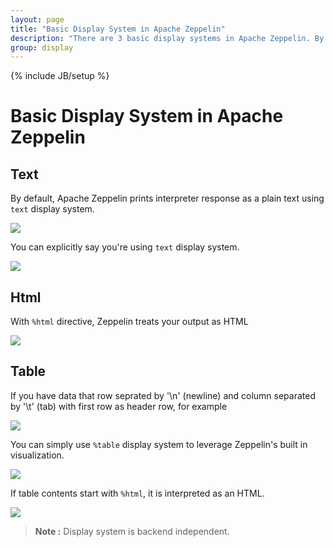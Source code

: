 ```yaml
---
layout: page
title: "Basic Display System in Apache Zeppelin"
description: "There are 3 basic display systems in Apache Zeppelin. By default, Zeppelin prints interpreter responce as a plain text using text display system. With %html directive, Zeppelin treats your output as HTML. You can also simply use %table display system to leverage Zeppelin's built in visualization."
group: display
---
```

<!--
Licensed under the Apache License, Version 2.0 (the "License");
you may not use this file except in compliance with the License.
You may obtain a copy of the License at

http://www.apache.org/licenses/LICENSE-2.0

Unless required by applicable law or agreed to in writing, software
distributed under the License is distributed on an "AS IS" BASIS,
WITHOUT WARRANTIES OR CONDITIONS OF ANY KIND, either express or implied.
See the License for the specific language governing permissions and
limitations under the License.
-->
{% include JB/setup %}

# Basic Display System in Apache Zeppelin

<div id="toc"></div>

## Text

By default, Apache Zeppelin prints interpreter response as a plain text using `text` display system.

<img src="/assets/themes/zeppelin/img/screenshots/display_text.png" />

You can explicitly say you're using `text` display system.

<img src="/assets/themes/zeppelin/img/screenshots/display_text1.png" />

## Html

With `%html` directive, Zeppelin treats your output as HTML

<img src="/assets/themes/zeppelin/img/screenshots/display_html.png" />

## Table

If you have data that row seprated by '\n' (newline) and column separated by '\t' (tab) with first row as header row, for example

<img src="/assets/themes/zeppelin/img/screenshots/display_table.png" />

You can simply use `%table` display system to leverage Zeppelin's built in visualization.

<img src="/assets/themes/zeppelin/img/screenshots/display_table1.png" />

If table contents start with `%html`, it is interpreted as an HTML.

<img src="/assets/themes/zeppelin/img/screenshots/display_table_html.png" />

> **Note :** Display system is backend independent.
